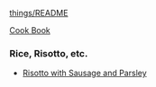 [things/README](https://github.com/vmsmith/things/blob/master/README.md)

[Cook Book](https://github.com/vmsmith/CookBook/blob/master/README.md)

### Rice, Risotto, etc.  

* [Risotto with Sausage and Parsley]()
